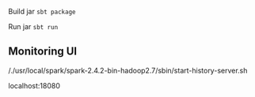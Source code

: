Build jar
``sbt package``

Run jar
``sbt run``



## Monitoring UI

/./usr/local/spark/spark-2.4.2-bin-hadoop2.7/sbin/start-history-server.sh

localhost:18080
